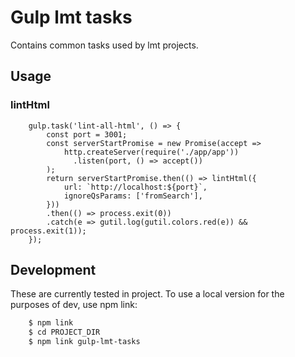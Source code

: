 # Gulp lmt tasks

Contains common tasks used by lmt projects.  

## Usage

### lintHtml

```ecmascript 6
    gulp.task('lint-all-html', () => {
        const port = 3001;
        const serverStartPromise = new Promise(accept =>
            http.createServer(require('./app/app'))
              .listen(port, () => accept())
        );
        return serverStartPromise.then(() => lintHtml({
            url: `http://localhost:${port}`,
            ignoreQsParams: ['fromSearch'],
        }))
        .then(() => process.exit(0))
        .catch(e => gutil.log(gutil.colors.red(e)) && process.exit(1));
    });
```

## Development

These are currently tested in project. To use a local version for the purposes of dev,
use npm link:

```bash
    $ npm link
    $ cd PROJECT_DIR
    $ npm link gulp-lmt-tasks
```
